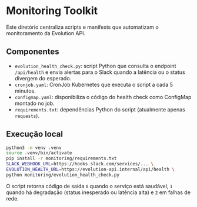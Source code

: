 # Monitoring Toolkit

Este diretório centraliza scripts e manifests que automatizam o monitoramento da Evolution API.

## Componentes

- `evolution_health_check.py`: script Python que consulta o endpoint `/api/health` e envia alertas para o Slack quando a latência ou o status divergem do esperado.
- `cronjob.yaml`: CronJob Kubernetes que executa o script a cada 5 minutos.
- `configmap.yaml`: disponibiliza o código do health check como ConfigMap montado no job.
- `requirements.txt`: dependências Python do script (atualmente apenas `requests`).

## Execução local

```bash
python3 -m venv .venv
source .venv/bin/activate
pip install -r monitoring/requirements.txt
SLACK_WEBHOOK_URL=https://hooks.slack.com/services/... \
EVOLUTION_HEALTH_URL=https://evolution-api.internal/api/health \
python monitoring/evolution_health_check.py
```

O script retorna código de saída `0` quando o serviço está saudável, `1` quando há degradação (status inesperado ou latência alta) e `2` em falhas de rede.
